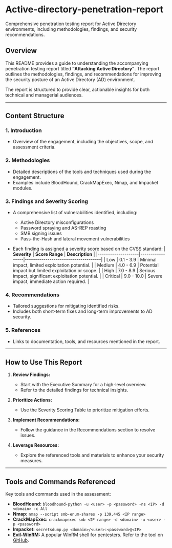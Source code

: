 # Active-directory-penetration-report
Comprehensive penetration testing report for Active Directory environments, including methodologies, findings, and security recommendations.

## Overview
This README provides a guide to understanding the accompanying penetration testing report titled **"Attacking Active Directory"**. The report outlines the methodologies, findings, and recommendations for improving the security posture of an Active Directory (AD) environment. 

The report is structured to provide clear, actionable insights for both technical and managerial audiences.

---

## Content Structure

### 1. **Introduction**
- Overview of the engagement, including the objectives, scope, and assessment criteria.

### 2. **Methodologies**
- Detailed descriptions of the tools and techniques used during the engagement.
- Examples include BloodHound, CrackMapExec, Nmap, and Impacket modules.

### 3. **Findings and Severity Scoring**
- A comprehensive list of vulnerabilities identified, including:
  - Active Directory misconfigurations
  - Password spraying and AS-REP roasting
  - SMB signing issues
  - Pass-the-Hash and lateral movement vulnerabilities
  
- Each finding is assigned a severity score based on the CVSS standard:
  | **Severity**       | **Score Range** | **Description**                     |
  |--------------------|-----------------|-------------------------------------|
  | Low               | 0.1 - 3.9      | Minimal impact, limited exploitation potential. |
  | Medium            | 4.0 - 6.9      | Potential impact but limited exploitation or scope. |
  | High              | 7.0 - 8.9      | Serious impact, significant exploitation potential. |
  | Critical          | 9.0 - 10.0     | Severe impact, immediate action required.         |

### 4. **Recommendations**
- Tailored suggestions for mitigating identified risks.
- Includes both short-term fixes and long-term improvements to AD security.

### 5. **References**
- Links to documentation, tools, and resources mentioned in the report.

---

## How to Use This Report

1. **Review Findings:**
   - Start with the Executive Summary for a high-level overview.
   - Refer to the detailed findings for technical insights.

2. **Prioritize Actions:**
   - Use the Severity Scoring Table to prioritize mitigation efforts.

3. **Implement Recommendations:**
   - Follow the guidance in the Recommendations section to resolve issues.

4. **Leverage Resources:**
   - Explore the referenced tools and materials to enhance your security measures.

---

## Tools and Commands Referenced
Key tools and commands used in the assessment:
- **BloodHound:** `bloodhound-python -u <user> -p <password> -ns <IP> -d <domain> -c All`
- **Nmap:** `nmap --script smb-enum-shares -p 139,445 <IP range>`
- **CrackMapExec:** `crackmapexec smb <IP range> -d <domain> -u <user> -p <password>`
- **Impacket:** `secretsdump.py <domain>/<user>:<password>@<IP>`
- **Evil-WinRM:** A popular WinRM shell for pentesters. Refer to the tool on [GitHub](https://github.com/Hackplayers/evil-winrm).
